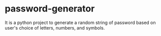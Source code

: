 # password-generator
It is a python project to generate a random string of password based on user's choice of letters, numbers, and symbols.
